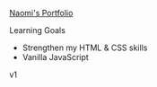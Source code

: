 [Naomi's Portfolio](https://naomiyocum.github.io/portfolio/)

Learning Goals
- Strengthen my HTML & CSS skills
- Vanilla JavaScript

v1

